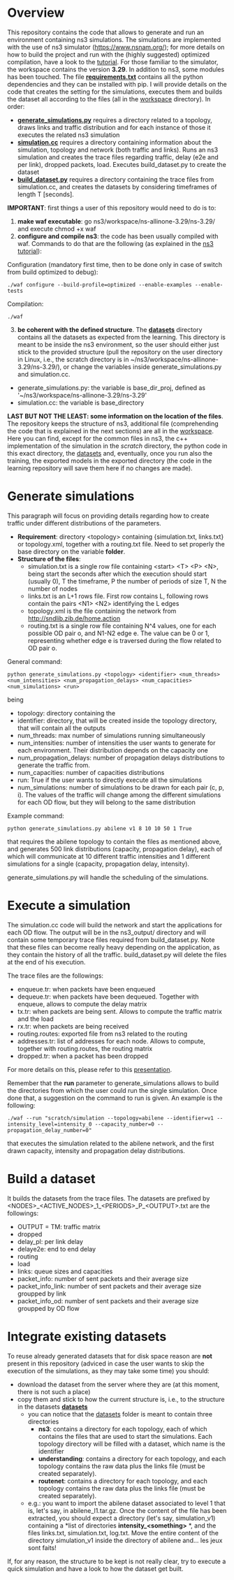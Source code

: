 # Overview
This repository contains the code that allows to generate and run an environment containing ns3 simulations. The simulations are implemented with the use of ns3 simulator (https://www.nsnam.org/); for more details on how to build the project and run with the (highly suggested) optimized compilation, have a look to the [tutorial](https://www.nsnam.org/docs/tutorial/html/). For those familiar to the simulator, the workspace contains the version **3.29**. In addition to ns3, some modules has been touched. The file [**requirements.txt**](https://github.com/filipkrasniqi/QoSML-simulations/blob/master/ns3/workspace/ns-allinone-3.29/ns-3.29/requirements.txt) contains all the python dependencies and they can be installed with pip. I will provide details on the code that creates the setting for the simulations, executes them and builds the dataset all according to the files (all in the [workspace](https://github.com/filipkrasniqi/QoSML-simulations/tree/master/ns3/workspace/ns-allinone-3.29) directory). In order:
* [**generate_simulations.py**](https://github.com/filipkrasniqi/QoSML-simulations/blob/master/ns3/workspace/ns-allinone-3.29/ns-3.29/generate_simulations.py) requires a directory related to a topology, draws links and traffic distribution and for each instance of those it executes the related ns3 simulation
* [**simulation.cc**](https://github.com/filipkrasniqi/QoSML-simulations/blob/master/ns3/workspace/ns-allinone-3.29/ns-3.29/scratch/simulation.cc) requires a directory containing information about the simulation, topology and network (both traffic and links). Runs an ns3 simulation and creates the trace files regarding traffic, delay (e2e and per link), dropped packets, load. Executes build_dataset.py to create the dataset
* [**build_dataset.py**](https://github.com/filipkrasniqi/QoSML-simulations/blob/master/ns3/workspace/ns-allinone-3.29/ns-3.29/build_dataset.py) requires a directory containing the trace files from simulation.cc, and creates the datasets by considering timeframes of length T [seconds].

**IMPORTANT**: first things a user of this repository would need to do is to:
1. **make waf executable**: go ns3/workspace/ns-allinone-3.29/ns-3.29/ and execute chmod +x waf
2. **configure and compile ns3**: the code has been usually compiled with waf. Commands to do that are the following (as explained in the [ns3 tutorial](https://www.nsnam.org/docs/tutorial/html/)):

Configuration (mandatory first time, then to be done only in case of switch from build optimized to debug):
```shell
./waf configure --build-profile=optimized --enable-examples --enable-tests
```

Compilation:
```shell
./waf
```

3. **be coherent with the defined structure**. The [**datasets**](https://github.com/filipkrasniqi/QoSML-simulations/tree/master/ns3/workspace/ns-allinone-3.29/ns-3.29/datasets) directory contains all the datasets as expected from the learning. This directory is meant to be inside the ns3 environment, so the user should either just stick to the provided structure (pull the repository on the user directory in Linux, i.e., the scratch directory is in ~/ns3/workspace/ns-allinone-3.29/ns-3.29/), or change the variables inside generate_simulations.py and simulation.cc.
- generate_simulations.py: the variable is base_dir_proj, defined as '~/ns3/workspace/ns-allinone-3.29/ns-3.29'
- simulation.cc: the variable is base_directory

**LAST BUT NOT THE LEAST: some information on the location of the files**. The repository keeps the structure of ns3, additional file (comprehending the code that is explained in the next sections) are all in the [workspace](https://github.com/filipkrasniqi/QoSML-simulations/blob/master/ns3/workspace/ns-allinone-3.29/ns-3.29). Here you can find, except for the common files in ns3, the c++ implementation of the simulation in the *scratch* directory, the python code in this exact directory, the [datasets](https://github.com/filipkrasniqi/QoSML-simulations/blob/master/ns3/workspace/ns-allinone-3.29/ns-3.29/datasets) and, eventually, once you run also the training, the exported models in the exported directory (the code in the learning repository will save them here if no changes are made).

# Generate simulations
This paragraph will focus on providing details regarding how to create traffic under different distributions of the parameters.
* **Requirement**: directory \<topology\> containing {simulation.txt, links.txt} or topology.xml, together with a routing.txt file. Need to set properly the base directory on the variable **folder**.
* **Structure of the files**:
    * simulation.txt is a single row file containing \<start\> \<T\> \<P\> \<N\>, being start the seconds after which the execution should start (usually 0), T the timeframe, P the number of periods of size T, N the number of nodes
    * links.txt is an L+1 rows file. First row contains L, following rows contain the pairs \<N1\> \<N2\> identifying the L edges
    * topology.xml is the file containing the network from http://sndlib.zib.de/home.action
    * routing.txt is a single row file containing N^4 values, one for each possible OD pair o, and N1-N2 edge e. The value can be 0 or 1, representing whether edge e is traversed during the flow related to OD pair o.

General command:
```shell
python generate_simulations.py <topology> <identifier> <num_threads> <num_intensities> <num_propagation_delays> <num_capacities> <num_simulations> <run>
```
being
* topology: directory containing the
* identifier: directory, that will be created inside the topology directory, that will contain all the outputs
* num_threads: max number of simulations running simultaneously
* num_intensities: number of intensities the user wants to generate for each environment. Their distribution depends on the capacity one
* num_propagation_delays: number of propagation delays distributions to generate the traffic from.
* num_capacities: number of capacities distributions
* run: True if the user wants to directly execute all the simulations
* num_simulations: number of simulations to be drawn for each pair (c, p, i). The values of the traffic will change among the different simulations for each OD flow, but they will belong to the same distribution

Example command:
```shell
python generate_simulations.py abilene v1 8 10 10 50 1 True
```

that requires the abilene topology to contain the files as mentioned above, and generates 500 link distributions (capacity, propagation delay), each of which will communicate at 10 different traffic intensities and 1 different simulations for a single (capacity, propagation delay, intensity).

generate_simulations.py will handle the scheduling of the simulations.

# Execute a simulation
The simulation.cc code will build the network and start the applications for each OD flow. The output will be in the ns3_output/ directory and will contain some temporary trace files required from build_dataset.py. Note that these files can become really heavy depending on the application, as they contain the history of all the traffic. build_dataset.py will delete the files at the end of his execution.

The trace files are the followings:
* enqueue.tr: when packets have been enqueued
* dequeue.tr: when packets have been dequeued. Together with enqueue, allows to compute the delay matrix
* tx.tr: when packets are being sent. Allows to compute the traffic matrix and the load
* rx.tr: when packets are being received
* routing.routes: exported file from ns3 related to the routing
* addresses.tr: list of addresses for each node. Allows to compute, together with routing.routes, the routing matrix
* dropped.tr: when a packet has been dropped

For more details on this, please refer to this [presentation](https://github.com/filipkrasniqi/QoSML-simulations/tree/master/assets/FKpresentation1707.pptx).

Remember that the **run** parameter to generate_simulations allows to build the directories from which the user could run the single simulation. Once done that, a suggestion on the command to run is given. An example is the following:

```shell
./waf --run "scratch/simulation --topology=abilene --identifier=v1 --intensity_level=intensity_0 --capacity_number=0 --propagation_delay_number=0"
```

that executes the simulation related to the abilene network, and the first drawn capacity, intensity and propagation delay distributions.

# Build a dataset
It builds the datasets from the trace files. The datasets are prefixed by \<NODES\>\_\<ACTIVE_NODES\>\_1\_\<PERIODS\>\_P\_\<OUTPUT\>.txt are the followings:
* OUTPUT = TM: traffic matrix
* dropped
* delay_pl: per link delay
* delaye2e: end to end delay
* routing
* load
* links: queue sizes and capacities
* packet_info: number of sent packets and their average size
* packet_info_link: number of sent packets and their average size groupped by link
* packet_info_od: number of sent packets and their average size groupped by OD flow

# Integrate existing datasets
To reuse already generated datasets that for disk space reason are **not** present in this repository (adviced in case the user wants to skip the execution of the simulations, as they may take some time) you should:
* download the dataset from the server where they are (at this moment, there is not such a place)
* copy them and stick to how the current structure is, i.e., to the structure in the datasets [**datasets**](https://github.com/filipkrasniqi/QoSML-simulations/tree/master/ns3/workspace/ns-allinone-3.29/ns-3.29/datasets)
    * you can notice that the [datasets](https://github.com/filipkrasniqi/QoSML-simulations/tree/master/ns3/workspace/ns-allinone-3.29/ns-3.29/datasets) folder is meant to contain three directories
        * **ns3**: contains a directory for each topology, each of which contains the files that are used to start the simulations. Each topology directory will be filled with a dataset, which name is the identifier
        * **understanding**: contains a directory for each topology, and each topology contains the raw data plus the links file (must be created separately). 
        * **routenet**: contains a directory for each topology, and each topology contains the raw data plus the links file (must be created separately).
    * e.g.: you want to import the abilene dataset associated to level 1 that is, let's say, in abilene\_l1.tar.gz. Once the content of the file has been extracted, you should expect a directory (let's say, simulation\_v1) containing a *list of directories **intensity_\<something\>** *, and the files links.txt, simulation.txt, log.txt. Move the entire content of the directory simulation\_v1 inside the directory of abilene and... les jeux sont faits!

If, for any reason, the structure to be kept is not really clear, try to execute a quick simulation and have a look to how the dataset get built.
